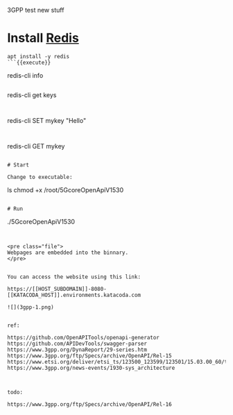 3GPP test new stuff


# Install [Redis](https://redis.io/)
```
apt install -y redis
```{{execute}}

```
redis-cli info
```{{execute}}

```
redis-cli get keys
```{{execute}}


```
redis-cli SET mykey "Hello"
```{{execute}}


```
redis-cli GET mykey
```{{execute}}

# Start

Change to executable:
```
ls
chmod +x /root/5GcoreOpenApiV1530 
```{{execute}}

# Run
```
./5GcoreOpenApiV1530 
```{{execute}}


<pre class="file">
Webpages are embedded into the binnary.
</pre>


You can access the website using this link:

https://[[HOST_SUBDOMAIN]]-8080-[[KATACODA_HOST]].environments.katacoda.com

![](3gpp-1.png)


ref:

https://github.com/OpenAPITools/openapi-generator
https://github.com/APIDevTools/swagger-parser
https://www.3gpp.org/DynaReport/29-series.htm
https://www.3gpp.org/ftp/Specs/archive/OpenAPI/Rel-15
https://www.etsi.org/deliver/etsi_ts/123500_123599/123501/15.03.00_60/ts_123501v150300p.pdf
https://www.3gpp.org/news-events/1930-sys_architecture



todo:

https://www.3gpp.org/ftp/Specs/archive/OpenAPI/Rel-16
